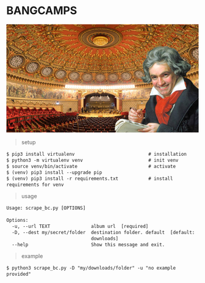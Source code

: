 # BANGCAMPS

<p align="center">
  <img src="docs/312140.jfif">
</p>

> setup
```shell
$ pip3 install virtualenv                           # installation
$ python3 -m virtualenv venv                        # init venv
$ source venv/bin/activate                          # activate
$ (venv) pip3 install --upgrade pip
$ (venv) pip3 install -r requirements.txt           # install requirements for venv
```
> usage
```shell
Usage: scrape_bc.py [OPTIONS]

Options:
  -u, --url TEXT               album url  [required]
  -D, --dest my/secret/folder  destination folder. default  [default:
                               downloads]
  --help                       Show this message and exit.
```
> example
```shell
$ python3 scrape_bc.py -D "my/downloads/folder" -u "no example provided"
```

